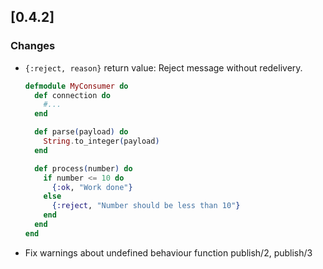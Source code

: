 ## [0.4.2]

### Changes

- `{:reject, reason}` return value:
  Reject message without redelivery.
  
  ```elixir
  defmodule MyConsumer do
    def connection do
      #...
    end
  
    def parse(payload) do
      String.to_integer(payload)
    end
  
    def process(number) do
      if number <= 10 do
        {:ok, "Work done"}
      else
        {:reject, "Number should be less than 10"}
      end
    end
  end
  ```
- Fix warnings about undefined behaviour function publish/2, publish/3
